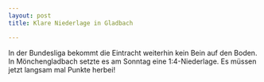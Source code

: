 ```yaml
---
layout: post
title: Klare Niederlage in Gladbach

---
```


In der Bundesliga bekommt die Eintracht weiterhin kein Bein auf den Boden. In Mönchengladbach setzte es am Sonntag eine 1:4-Niederlage. Es müssen jetzt langsam mal Punkte herbei!



